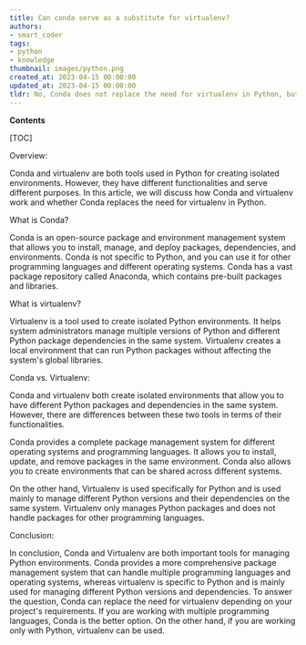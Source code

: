 ```yaml
---
title: Can conda serve as a substitute for virtualenv?
authors:
- smart_coder
tags:
- python
- knowledge
thumbnail: images/python.png
created_at: 2023-04-15 00:00:00
updated_at: 2023-04-15 00:00:00
tldr: No, Conda does not replace the need for virtualenv in Python, but it provides additional features such as managing dependencies for both Python and non-Python packages.
---
```


**Contents**

[TOC]

Overview:

Conda and virtualenv are both tools used in Python for creating isolated environments. However, they have different functionalities and serve different purposes. In this article, we will discuss how Conda and virtualenv work and whether Conda replaces the need for virtualenv in Python.

What is Conda?

Conda is an open-source package and environment management system that allows you to install, manage, and deploy packages, dependencies, and environments. Conda is not specific to Python, and you can use it for other programming languages and different operating systems. Conda has a vast package repository called Anaconda, which contains pre-built packages and libraries.

What is virtualenv?

Virtualenv is a tool used to create isolated Python environments. It helps system administrators manage multiple versions of Python and different Python package dependencies in the same system. Virtualenv creates a local environment that can run Python packages without affecting the system's global libraries.

Conda vs. Virtualenv:

Conda and virtualenv both create isolated environments that allow you to have different Python packages and dependencies in the same system. However, there are differences between these two tools in terms of their functionalities.

Conda provides a complete package management system for different operating systems and programming languages. It allows you to install, update, and remove packages in the same environment. Conda also allows you to create environments that can be shared across different systems.

On the other hand, Virtualenv is used specifically for Python and is used mainly to manage different Python versions and their dependencies on the same system. Virtualenv only manages Python packages and does not handle packages for other programming languages.

Conclusion:

In conclusion, Conda and Virtualenv are both important tools for managing Python environments. Conda provides a more comprehensive package management system that can handle multiple programming languages and operating systems, whereas virtualenv is specific to Python and is mainly used for managing different Python versions and dependencies. To answer the question, Conda can replace the need for virtualenv depending on your project's requirements. If you are working with multiple programming languages, Conda is the better option. On the other hand, if you are working only with Python, virtualenv can be used.
